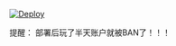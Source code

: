 [![Deploy](https://www.herokucdn.com/deploy/button.png)](https://heroku.com/deploy)

提醒： 部署后玩了半天账户就被BAN了！！！
